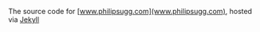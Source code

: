 The source code for [www.philipsugg.com](www.philipsugg.com), hosted via [Jekyll](https:/jekyllrb.com)
